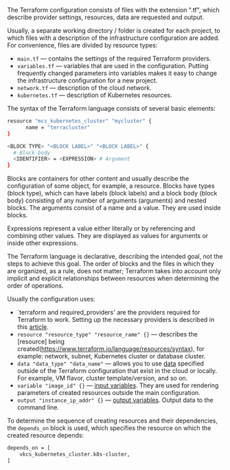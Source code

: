 The Terraform configuration consists of files with the extension ".tf", which describe provider settings, resources, data are requested and output.

Usually, a separate working directory / folder is created for each project, to which files with a description of the infrastructure configuration are added. For convenience, files are divided by resource types:

- `main.tf` — contains the settings of the required Terraform providers.
- `variables.tf` — variables that are used in the configuration. Putting frequently changed parameters into variables makes it easy to change the infrastructure configuration for a new project.
- `network.tf` — description of the cloud network.
- `kubernetes.tf` — description of Kubernetes resources.

The syntax of the Terraform language consists of several basic elements:

```bash
resource "mcs_kubernetes_cluster" "mycluster" {
      name = "terracluster"
}

<BLOCK TYPE> "<BLOCK LABEL>" "<BLOCK LABEL>" {
  # Block body
  <IDENTIFIER> = <EXPRESSION> # Argument
}

```

Blocks are containers for other content and usually describe the configuration of some object, for example, a resource.
Blocks have types (block type), which can have labels (block labels) and a block body (block body) consisting of any number of arguments (arguments) and nested blocks. The arguments consist of a name and a value. They are used inside blocks.

Expressions represent a value either literally or by referencing and combining other values. They are displayed as values for arguments or inside other expressions.

The Terraform language is declarative, describing the intended goal, not the steps to achieve this goal. The order of blocks and the files in which they are organized, as a rule, does not matter; Terraform takes into account only implicit and explicit relationships between resources when determining the order of operations.

Usually the configuration uses:

- `terraform and required_providers' are the providers required for Terraform to work. Setting up the necessary providers is described in this [article](/ru/additionals/terraform/terraform-provider-config).
- `resource "resource_type" "resource_rame" {}` — describes the [resource] being created(https://www.terraform.io/language/resources/syntax), for example: network, subnet, Kubernetes cluster or database cluster.
- `data "data_type" "data_name"` — allows you to use [data](https://www.terraform.io/language/data-sources) specified outside of the Terraform configuration that exist in the cloud or locally. For example, VM flavor, cluster template/version, and so on.
- `variable "image_id" {}` — [input variables](https://www.terraform.io/language/values/variables). They are used for rendering parameters of created resources outside the main configuration.
- `output "instance_ip_addr" {}` — [output variables](https://www.terraform.io/language/values/outputs). Output data to the command line.

To determine the sequence of creating resources and their dependencies, the `depends_on` block is used, which specifies the resource on which the created resource depends:

```bash
depends_on = [
    vkcs_kubernetes_cluster.k8s-cluster,
]
```
